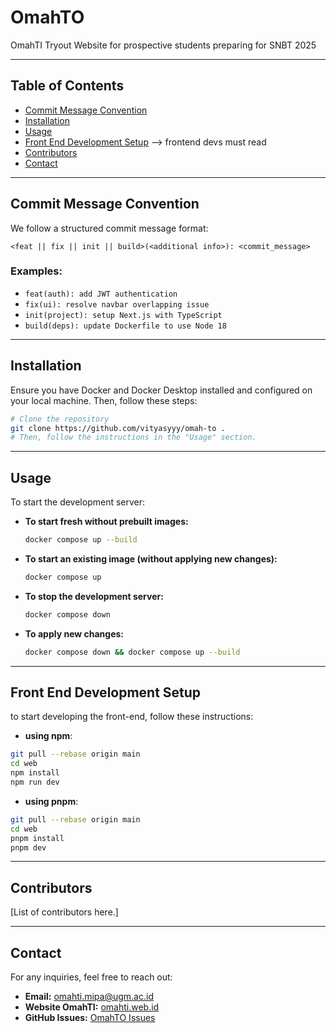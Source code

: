# OmahTO

OmahTI Tryout Website for prospective students preparing for SNBT 2025

---

## Table of Contents

- [Commit Message Convention](#commit-message-convention)
- [Installation](#installation)
- [Usage](#usage)
- [Front End Development Setup](#front-end-development-setup) --> frontend devs must read
- [Contributors](#contributors)
- [Contact](#contact)

---

## Commit Message Convention

We follow a structured commit message format:

```
<feat || fix || init || build>(<additional info>): <commit_message>
```

### Examples:
- `feat(auth): add JWT authentication`
- `fix(ui): resolve navbar overlapping issue`
- `init(project): setup Next.js with TypeScript`
- `build(deps): update Dockerfile to use Node 18`

---

## Installation

Ensure you have Docker and Docker Desktop installed and configured on your local machine. Then, follow these steps:

```bash
# Clone the repository
git clone https://github.com/vityasyyy/omah-to .
# Then, follow the instructions in the "Usage" section.
```

---

## Usage

To start the development server:

- **To start fresh without prebuilt images:**
  ```bash
  docker compose up --build
  ```

- **To start an existing image (without applying new changes):**
  ```bash
  docker compose up
  ```

- **To stop the development server:**
  ```bash
  docker compose down
  ```

- **To apply new changes:**
  ```bash
  docker compose down && docker compose up --build
  ```

---

## Front End Development Setup

to start developing the front-end, follow these instructions:

- **using npm**:

```bash
git pull --rebase origin main
cd web
npm install
npm run dev
```

- **using pnpm**:

```bash
git pull --rebase origin main
cd web
pnpm install
pnpm dev
```

---

## Contributors

[List of contributors here.]

---

## Contact

For any inquiries, feel free to reach out:

- **Email:** [omahti.mipa@ugm.ac.id](mailto:omahti.mipa@ugm.ac.id)
- **Website OmahTI:** [omahti.web.id](https://omahti.web.id)
- **GitHub Issues:** [OmahTO Issues](https://github.com/vityasyyy/omah-to/issues)
```

